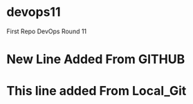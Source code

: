 # devops11
First Repo DevOps Round 11
# New Line Added From GITHUB
# This line added From Local_Git
